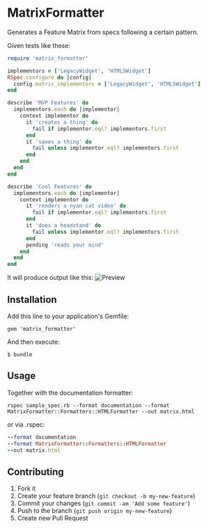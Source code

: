 # MatrixFormatter

Generates a Feature Matrix from specs following a certain pattern.

Given tests like these:
```ruby
require 'matrix_formatter'

implementors = ['LegacyWidget', 'HTML5Widget']
RSpec.configure do |config|
  config.matrix_implementors = ['LegacyWidget', 'HTML5Widget']
end

describe 'MVP Features' do
  implementors.each do |implementor|
    context implementor do
      it 'creates a thing' do
        fail if implementor.eql? implementors.first
      end
      it 'saves a thing' do
        fail unless implementor.eql? implementors.first
      end
    end
  end
end

describe 'Cool Features' do
  implementors.each do |implementor|
    context implementor do
      it 'renders a nyan cat video' do
        fail if implementor.eql? implementors.first
      end
      it 'does a headstand' do
        fail unless implementor.eql? implementors.first
      end
      pending 'reads your mind'
    end
  end
end
```

It will produce output like this:
![Preview](https://raw.github.com/maxlinc/matrix_formatter/master/sample_html.png)

## Installation

Add this line to your application's Gemfile:

    gem 'matrix_formatter'

And then execute:

    $ bundle

## Usage

Together with the documentation formatter:

`rspec sample_spec.rb --format documentation --format MatrixFormatter::Formatters::HTMLFormatter --out matrix.html`

or via .rspec:
```rb
--format documentation
--format MatrixFormatter::Formatters::HTMLFormatter
--out matrix.html
```

## Contributing

1. Fork it
2. Create your feature branch (`git checkout -b my-new-feature`)
3. Commit your changes (`git commit -am 'Add some feature'`)
4. Push to the branch (`git push origin my-new-feature`)
5. Create new Pull Request
